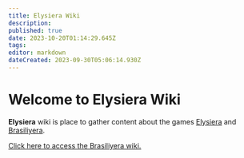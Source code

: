 ```yaml
---
title: Elysiera Wiki
description: 
published: true
date: 2023-10-20T01:14:29.645Z
tags: 
editor: markdown
dateCreated: 2023-09-30T05:06:14.930Z
---
```


# Welcome to Elysiera Wiki

**Elysiera** wiki is place to gather content about the games [Elysiera](https://elysiera.com) and [Brasiliyera](https://brasiliyera.com).

<a href="/en/loyalty"><u>Click here to access the Brasiliyera wiki.</u></a>
